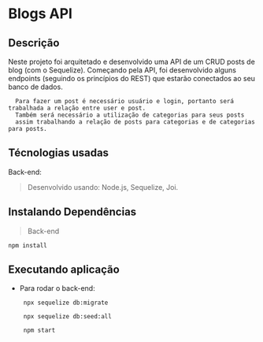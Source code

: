 
# Blogs API

## Descrição
Neste projeto foi arquitetado e desenvolvido uma API de um CRUD posts de blog (com o Sequelize). Começando pela API, foi desenvolvido alguns endpoints (seguindo os princípios do REST) que estarão conectados ao seu banco de dados.

```
  Para fazer um post é necessário usuário e login, portanto será trabalhada a relação entre user e post. 
  Também será necessário a utilização de categorias para seus posts 
  assim trabalhando a relação de posts para categorias e de categorias para posts.
```

## Técnologias usadas

Back-end:
> Desenvolvido usando: Node.js, Sequelize, Joi.

## Instalando Dependências

> Back-end
  ```
  npm install
  ``` 
 
## Executando aplicação

* Para rodar o back-end:
  ```
   npx sequelize db:migrate
   
   npx sequelize db:seed:all
   
   npm start
  ```
